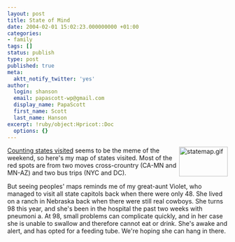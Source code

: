 ```yaml
---
layout: post
title: State of Mind
date: 2004-02-01 15:02:23.000000000 +01:00
categories:
- family
tags: []
status: publish
type: post
published: true
meta:
  aktt_notify_twitter: 'yes'
author:
  login: shanson
  email: papascott-wp@gmail.com
  display_name: PapaScott
  first_name: Scott
  last_name: Hanson
excerpt: !ruby/object:Hpricot::Doc
  options: {}
---
```

<p><img alt="statemap.gif" src="http://www.papascott.de/wordpress/wp-content/uploads/2004/02/statemap.gif" width="111" height="68" border="0" align="right" /><a title="World66, the travel guide you write: visitedStates" href="http://world66.com/myworld66/visitedStates">Counting states visited</a> seems to be the meme of the weekend, so here's my map of states visited. Most of the red spots are from two moves cross-crountry (CA-MN and MN-AZ) and two bus trips (NYC and DC).</p>
<p>But seeing peoples' maps reminds me of my great-aunt Violet, who managed to visit all state capitols back when there were only 48. She lived on a ranch in Nebraska back when there were still real cowboys. She turns 98 this year, and she's been in the hospital the past two weeks with pneumoni a. At 98, small problems can complicate quickly, and in her case she is unable to swallow and therefore cannot eat or drink. She's awake and alert, and has opted for a feeding tube. We're hoping she can hang in there.</p>
